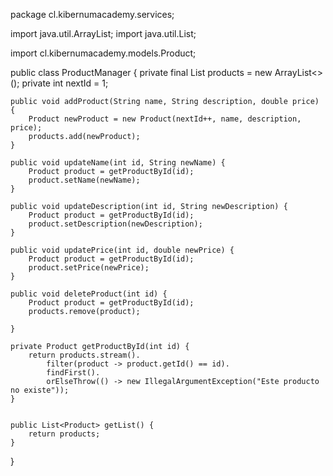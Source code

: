 package cl.kibernumacademy.services;

import java.util.ArrayList;
import java.util.List;

import cl.kibernumacademy.models.Product;

public class ProductManager {
    private final List<Product> products = new ArrayList<>();
    private int nextId = 1;

    public void addProduct(String name, String description, double price) {
        Product newProduct = new Product(nextId++, name, description, price);
        products.add(newProduct);
    }

    public void updateName(int id, String newName) {
        Product product = getProductById(id);
        product.setName(newName);
    }

    public void updateDescription(int id, String newDescription) {
        Product product = getProductById(id);
        product.setDescription(newDescription);
    }

    public void updatePrice(int id, double newPrice) {
        Product product = getProductById(id);
        product.setPrice(newPrice);
    }

    public void deleteProduct(int id) {
        Product product = getProductById(id);
        products.remove(product);

    }

    private Product getProductById(int id) {
        return products.stream().
            filter(product -> product.getId() == id).
            findFirst().
            orElseThrow(() -> new IllegalArgumentException("Este producto no existe"));
    }


    public List<Product> getList() {
        return products;
    }
}
